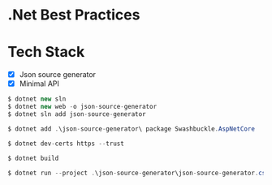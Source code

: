 # .Net Best Practices

# Tech Stack

- [x] Json source generator
- [x] Minimal API

```c#
$ dotnet new sln
$ dotnet new web -o json-source-generator
$ dotnet sln add json-source-generator

$ dotnet add .\json-source-generator\ package Swashbuckle.AspNetCore

$ dotnet dev-certs https --trust

$ dotnet build

$ dotnet run --project .\json-source-generator\json-source-generator.csproj
```
